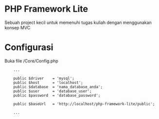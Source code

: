 # PHP Framework Lite

Sebuah project kecil untuk memenuhi tugas kuliah dengan menggunakan konsep MVC

# Configurasi
Buka file /Core/Config.php
```
    ...

    public $driver    = 'mysql';
    public $host      = 'localhost';
    public $database  = 'nama_database_anda';
    public $user      = 'database_user';
    public $password  = 'database_password';

    public $baseUrl   = 'http://localhost/php-framework-lite/public';
    
    ...
```


